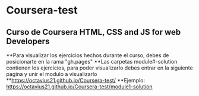 # Coursera-test
## Curso de Coursera HTML, CSS and JS for web Developers

**Para visualizar los ejercicios hechos durante el curso, debes de posicionarte en la rama "gh.pages"
**Las carpetas module#-solution contienen los ejercicios, para poder visualizarlo debes entrar en la siguiente pagina y unir el modulo a visualizarlo
**https://octavius21.github.io/Coursera-test/
**Ejemplo: https://octavius21.github.io/Coursera-test/module1-solution

